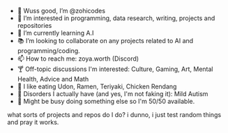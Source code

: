 - 🦉 Wuss good, I’m @zohicodes
- 👀 I’m interested in programming, data research, writing, projects and repositories
- 🌱 I’m currently learning A.I
- 📚 I’m looking to collaborate on any projects related to AI and programming/coding.
- 📫 How to reach me: zoya.worth (Discord)
- 🍸 Off-topic discussions I'm interested: Culture, Gaming, Art, Mental Health, Advice and Math
- 🍜 I like eating Udon, Ramen, Teriyaki, Chicken Rendang
- 🤔 Disorders I actually have (and yes, I'm not faking it): Mild Autism
- 🫥 Might be busy doing something else so I'm 50/50 available.

what sorts of projects and repos do I do? i dunno, i just test random things and pray it works. 

<!---
zohicodes/zohicodes is a ✨ special ✨ repository because its `README.md` (this file) appears on your GitHub profile.
You can click the Preview link to take a look at your changes.
--->
